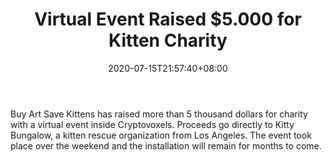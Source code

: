 ﻿---
title: "Virtual Event Raised $5.000 for Kitten Charity"
date: 2020-07-15T21:57:40+08:00
lastmod: 2020-07-15T16:45:40+08:00
draft: false
authors: ["Amiable"]
description: "Buy Art Save Kittens has raised more than 5 thousand dollars for charity with a virtual event inside Cryptovoxels. Proceeds go directly to Kitty Bungalow, a kitten rescue organization from Los Angeles. The event took place over the weekend and the installation will remain for months to come."
featuredImage: "virtual-event-raised-5-000-for-kitten-charity.png"
tags: ["Virtual World","Play to Earn"]
categories: ["news"]
news: ["Virtual World"]
weight: 
lightgallery: true
pinned: false
recommend: false
recommend1: false
---

Buy Art Save Kittens has raised more than 5 thousand dollars for charity with a virtual event inside Cryptovoxels. Proceeds go directly to Kitty Bungalow, a kitten rescue organization from Los Angeles. The event took place over the weekend and the installation will remain for months to come.

<!--more-->


